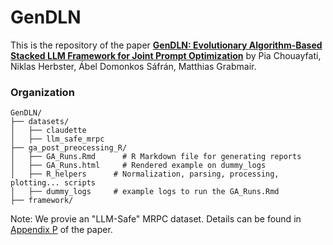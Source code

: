 # GenDLN

This is the repository of the paper [**GenDLN: Evolutionary Algorithm-Based Stacked LLM Framework for Joint Prompt Optimization**](https://openreview.net/pdf?id=64xhaOC8gE) by Pia Chouayfati, Niklas Herbster, Ábel Domonkos Sáfrán, Matthias Grabmair.

### Organization

    GenDLN/
    ├── datasets/
    │   ├── claudette
    │   ├── llm_safe_mrpc
    ├── ga_post_preocessing_R/
    │   ├── GA_Runs.Rmd      # R Markdown file for generating reports
    │   ├── GA_Runs.html     # Rendered example on dummy_logs
    │   ├── R_helpers      # Normalization, parsing, processing, plotting... scripts
    │   ├── dummy_logs     # example logs to run the GA_Runs.Rmd
    ├── framework/

    

Note: We provie an "LLM-Safe" MRPC dataset. Details can be found in [Appendix P](https://openreview.net/pdf?id=64xhaOC8gE) of the paper.
